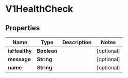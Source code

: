 # V1HealthCheck

## Properties
Name | Type | Description | Notes
------------ | ------------- | ------------- | -------------
**isHealthy** | **Boolean** |  |  [optional]
**message** | **String** |  |  [optional]
**name** | **String** |  |  [optional]
